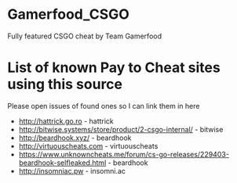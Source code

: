 # Gamerfood_CSGO
Fully featured CSGO cheat by Team Gamerfood

# List of known Pay to Cheat sites using this source
Please open issues of found ones so I can link them in here

* http://hattrick.go.ro - hattrick
* http://bitwise.systems/store/product/2-csgo-internal/ - bitwise
* http://beardhook.xyz/ - beardhook
* http://virtuouscheats.com - virtuouscheats
* https://www.unknowncheats.me/forum/cs-go-releases/229403-beardhook-selfleaked.html - beardhook
* http://insomniac.pw - insomni.ac
